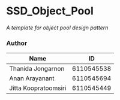 # SSD_Object_Pool
_A template for object pool design pattern_

### Author

| Name   |      ID      | 
|----------|-------------|
|Thanida Jongarnon    |   6110545538 | 
| Anan Arayanant	|    6110545694 |  
| Jitta Koopratoomsiri |  6110545449 |
